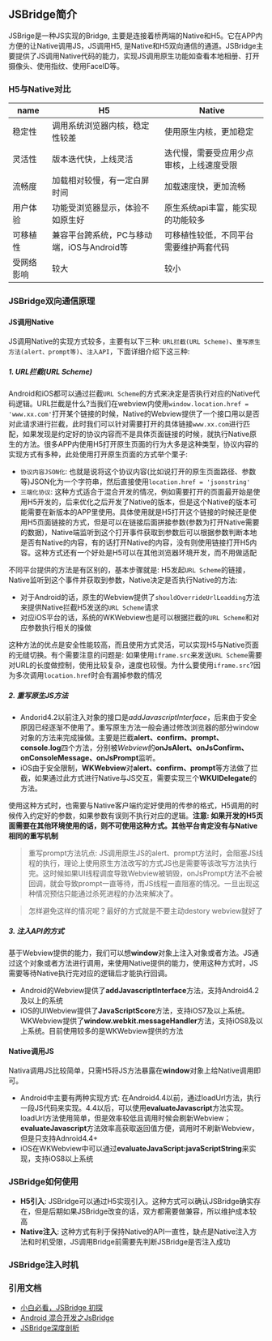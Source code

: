 ## JSBridge简介
JSBrige是一种JS实现的Bridge, 主要是连接着桥两端的Native和H5。它在APP内方便的让Native调用JS，JS调用H5, 是Native和H5双向通信的通道。JSBridge主要提供了JS调用Native代码的能力，实现JS调用原生功能如查看本地相册、打开摄像头、使用指纹、使用FaceID等。

### H5与Native对比
| name | H5 | Native |
| --- | --- | --- |
| 稳定性 | 调用系统浏览器内核，稳定性较差 | 使用原生内核，更加稳定 |
| 灵活性 | 版本迭代快，上线灵活 | 迭代慢，需要受应用少点审核，上线速度受限 |
| 流畅度 | 加载相对较慢，有一定白屏时间 | 加载速度快，更加流畅 |
| 用户体验 | 功能受浏览器显示，体验不如原生好 | 原生系统api丰富，能实现的功能较多 |
| 可移植性 | 兼容平台跨系统，PC与移动端，iOS与Android等 | 可移植性较低，不同平台需要维护两套代码 |
| 受网络影响 | 较大 | 较小 |

### JSBridge双向通信原理
#### JS调用Native
JS调用Native的实现方式较多，主要有以下三种: `URL拦截(URL Scheme)`、`重写原生方法(alert、prompt等)`、`注入API`，下面详细介绍下这三种:
##### 1. URL拦截(URL Scheme)
Android和iOS都可以通过拦截`URL Scheme`的方式来决定是否执行对应的Native代码逻辑。URL拦截是什么?当我们在webview内使用`window.location.href = 'www.xx.com'`打开某个链接的时候，Native的Webview提供了一个接口用以是否对此请求进行拦截，此时我们可以针对需要打开的具体链接`www.xx.com`进行匹配，如果发现是约定好的协议内容而不是具体页面链接的时候，就执行Native原生的方法。很多APP内使用H5打开原生页面的行为大多是这种类型，协议内容的实现方式有多种，此处使用打开原生页面的方式举个栗子: 
* `协议内容JSON化`: 也就是说将这个协议内容(比如说打开的原生页面路径、参数等)JSON化为一个字符串，然后直接使用`location.href = 'jsonstring'`
* `三端化协议`: 这种方式适合于混合开发的情况，例如需要打开的页面最开始是使用H5开发的，后来优化之后开发了Native的版本，但是这个Native的版本可能需要在新版本的APP里使用。具体使用就是H5打开这个链接的时候还是使用H5页面链接的方式，但是可以在链接后面拼接参数(参数为打开Native需要的数据)，Native端监听到这个打开事件获取到参数后可以根据参数判断本地是否有Native的内容，有的话打开Native的内容，没有则使用链接打开H5内容。这种方式还有一个好处是H5可以在其他浏览器环境开发，而不用做适配

不同平台提供的方法是有区别的，基本步骤就是: H5发起`URL Scheme`的链接，Native监听到这个事件并获取到参数，Native决定是否执行Native的方法:
* 对于Android的话，原生的Webview提供了`shouldOverrideUrlLoadding`方法来提供Native拦截H5发送的`URL Scheme`请求
* 对应iOS平台的话，系统的WKWebview也是可以根据拦截的`URL Scheme`和对应参数执行相关的操做

这种方法的优点是安全性能较高，而且使用方式灵活，可以实现H5与Native页面的无缝切换。有个需要注意的问题是: 如果使用`iframe.src`来发送`URL Scheme`需要对URL的长度做控制，使用比较复杂，速度也较慢。为什么要使用`iframe.src`?因为多次调用`location.href`时会有漏掉参数的情况

##### 2. 重写原生JS方法
* Andorid4.2以前注入对象的接口是*addJavascriptInterface*，后来由于安全原因已经逐渐不使用了。重写原生方法一般会通过修改浏览器的部分window对象的方法来完成操做。主要是拦截**alert、confirm、prompt、console.log**四个方法，分别被*Webview*的**onJsAlert、onJsConfirm、onConsoleMessage、onJsPrompt**监听。
* iOS由于安全限制，**WKWebview**对**alert、confirm、prompt**等方法做了拦截，如果通过此方式进行Native与JS交互，需要实现三个**WKUIDelegate**的方法。

使用这种方式时，也需要与Native客户端约定好使用的传参的格式，H5调用的时候传入约定好的参数，如果参数有误则不执行对应的逻辑。**注意: 如果开发的H5页面需要在其他环境使用的话，则不可使用这种方式。其他平台肯定没有与Native相同的重写机制**
> 重写prompt方法坑点: JS调用原生JS的alert、prompt方法时，会阻塞JS线程的执行，理论上使用原生方法改写的方式JS也是需要等该改写方法执行完。这时候如果UI线程调度导致Webview被销毁，onJsPrompt方法不会被回调，就会导致prompt一直等待，而JS线程一直阻塞的情况。一旦出现这种情况预估只能通过杀死进程的办法来解决了。

> 怎样避免这样的情况呢？最好的方式就是不要主动destory webview就好了

##### 3. 注入API的方式
基于Webview提供的能力，我们可以想**window**对象上注入对象或者方法。JS通过这个对象或者方法进行调用，来使用Native提供的能力，使用这种方式时，JS需要等待Native执行完对应的逻辑后才能执行回调。
* Android的Webview提供了**addJavascriptInterface**方法，支持Android4.2及以上的系统
* iOS的UIWebview提供了**JavaScriptScore**方法，支持iOS7及以上系统。WKWebview提供了**window.webkit.messageHandler**方法，支持iOS8及以上系统。目前使用较多的是WKWebview提供的方法

#### Native调用JS
Nativa调用JS比较简单，只需H5将JS方法暴露在**window**对象上给Native调用即可。
* Android中主要有两种实现方式: 在Android4.4以前，通过loadUrl方法，执行一段JS代码来实现。4.4以后，可以使用**evaluateJavascript**方法实现。loadUrl方法使用简单，但是效率较低且调用时候会刷新Webview；**evaluateJavascript**方法效率高获取返回值方便，调用时不刷新Webview，但是只支持Adnroid4.4+
* iOS在WKWebview中可以通过**evaluateJavaScript:javaScriptString**来实现，支持iOS8以上系统

### JSBridge如何使用
* **H5引入**: JSBridge可以通过H5实现引入。这种方式可以确认JSBridge确实存在，但是后期如果JSBridge改变的话，双方都需要做兼容，所以维护成本较高
* **Native注入**: 这种方式有利于保持Native的API一直性，缺点是Native注入方法和时机受限，JS调用Bridge前需要先判断JSBridge是否注入成功

### JSBridge注入时机


### 引用文档
* [小白必看，JSBridge 初探](https://www.zoo.team/article/jsbridge)
* [Android 混合开发之JsBridge](https://cloud.tencent.com/developer/article/1536431)
* [JSBridge深度剖析](https://cloud.tencent.com/developer/article/1038398)